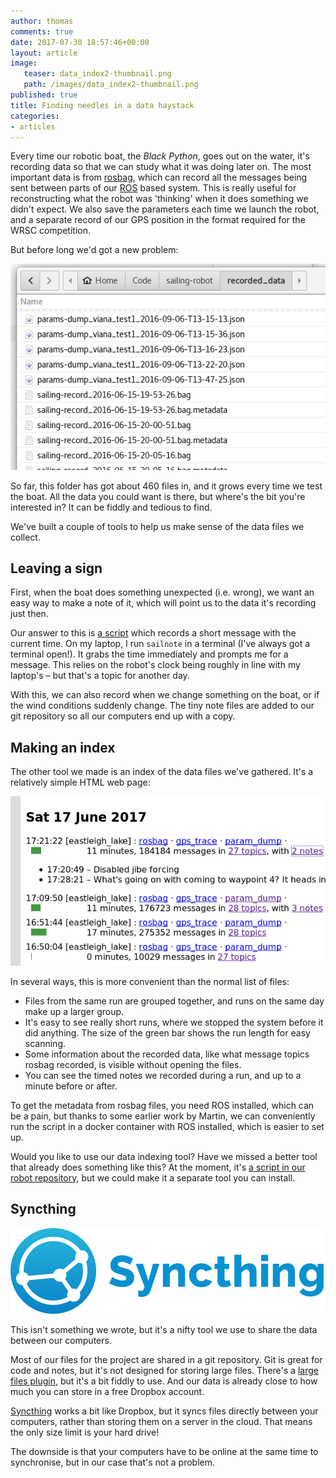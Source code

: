 ```yaml
---
author: thomas
comments: true
date: 2017-07-30 18:57:46+00:00
layout: article
image:
   teaser: data_index2-thumbnail.png
   path: /images/data_index2-thumbnail.png
published: true
title: Finding needles in a data haystack
categories:
- articles
---
```


Every time our robotic boat, the *Black Python*, goes out on the water, it's
recording data so that we can study what it was doing later on. The most
important data is from [rosbag](http://wiki.ros.org/rosbag), which can record
all the messages being sent between parts of our [ROS](http://www.ros.org/)
based system. This is really useful for reconstructing what the robot was
'thinking' when it does something we didn't expect. We also save the parameters
each time we launch the robot, and a separate record of our GPS position in
the format required for the WRSC competition.

But before long we'd got a new problem:

![lots of data files](/images/data_files.png)

So far, this folder has got about 460 files in, and it grows every time we test
the boat. All the data you could want is there, but where's the bit you're
interested in? It can be fiddly and tedious to find.

We've built a couple of tools to help us make sense of the data files we collect.

## Leaving a sign

First, when the boat does something unexpected (i.e. wrong), we want an easy
way to make a note of it, which will point us to the data it's recording just
then.

Our answer to this is [a script](https://github.com/Maritime-Robotics-Student-Society/sailing-robot/blob/a9776b5342c6b548a81922bee30015d6c5199243/recorded_data/notes/log_timed_note.py)
which records a short message with the current time. On my laptop, I run
``sailnote`` in a terminal (I've always got a terminal open!). It grabs the time
immediately and prompts me for a message. This relies on the robot's clock being
roughly in line with my laptop's – but that's a topic for another day.

With this, we can also record when we change something on the boat, or if the
wind conditions suddenly change. The tiny note files are added to our git
repository so all our computers end up with a copy.

## Making an index

The other tool we made is an index of the data files we've gathered. It's a
relatively simple HTML web page:

![index of data files](/images/data_index2.png)

In several ways, this is more convenient than the normal list of files:

- Files from the same run are grouped together, and runs on the same day make
  up a larger group.
- It's easy to see really short runs, where we stopped the system before it did
  anything. The size of the green bar shows the run length for easy scanning.
- Some information about the recorded data, like what message topics rosbag
  recorded, is visible without opening the files.
- You can see the timed notes we recorded during a run, and up to a minute
  before or after.

To get the metadata from rosbag files, you need ROS installed, which can
be a pain, but thanks to some earlier work by Martin, we can conveniently run
the script in a docker container with ROS installed, which is easier to set up.

Would you like to use our data indexing tool? Have we missed a better tool that
already does something like this? At the moment, it's [a script in our robot
repository](https://github.com/Maritime-Robotics-Student-Society/sailing-robot/blob/a9776b5342c6b548a81922bee30015d6c5199243/utilities/index_recorded_data.py), but we could
make it a separate tool you can install.

## Syncthing

![syncthing logo](/images/syncthing-logo.png)

This isn't something we wrote, but it's a nifty tool we use to share the data
between our computers.

Most of our files for the project are shared in a git repository. Git is great
for code and notes, but it's not designed for storing large files. There's a
[large files plugin](https://git-lfs.github.com/), but it's a bit fiddly to use.
And our data is already close to how much you can store in a free Dropbox
account.

[Syncthing](https://syncthing.net/) works a bit like Dropbox, but it syncs files
directly between your computers, rather than storing them on a server in the
cloud. That means the only size limit is your hard drive!

The downside is that your computers have to be online at the same time to
synchronise, but in our case that's not a problem.
